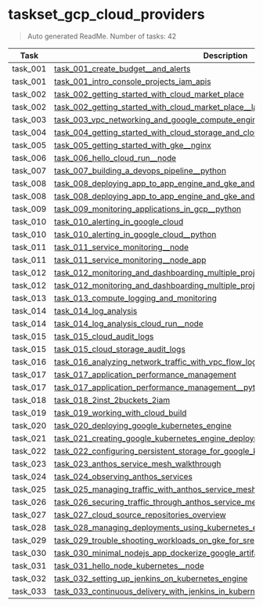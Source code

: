 # taskset_gcp_cloud_providers

> Auto generated ReadMe. Number of tasks: 42

| Task     | Description                                                                                                                                                                                                |
|----------|------------------------------------------------------------------------------------------------------------------------------------------------------------------------------------------------------------|
| task_001 | [task_001_create_budget__and_alerts](taskset_gcp_cloud_providers/task_001_create_budget__and_alerts)                                                                                                       |
| task_001 | [task_001_intro_console_projects_iam_apis](taskset_gcp_cloud_providers/task_001_intro_console_projects_iam_apis)                                                                                           |
| task_002 | [task_002_getting_started_with_cloud_market_place](taskset_gcp_cloud_providers/task_002_getting_started_with_cloud_market_place)                                                                           |
| task_002 | [task_002_getting_started_with_cloud_market_place__lamp_stack](taskset_gcp_cloud_providers/task_002_getting_started_with_cloud_market_place__lamp_stack)                                                   |
| task_003 | [task_003_vpc_networking_and_google_compute_engine](taskset_gcp_cloud_providers/task_003_vpc_networking_and_google_compute_engine)                                                                         |
| task_004 | [task_004_getting_started_with_cloud_storage_and_cloud_sql__php](taskset_gcp_cloud_providers/task_004_getting_started_with_cloud_storage_and_cloud_sql__php)                                               |
| task_005 | [task_005_getting_started_with_gke__nginx](taskset_gcp_cloud_providers/task_005_getting_started_with_gke__nginx)                                                                                           |
| task_006 | [task_006_hello_cloud_run__node](taskset_gcp_cloud_providers/task_006_hello_cloud_run__node)                                                                                                               |
| task_007 | [task_007_building_a_devops_pipeline__python](taskset_gcp_cloud_providers/task_007_building_a_devops_pipeline__python)                                                                                     |
| task_008 | [task_008_deploying_app_to_app_engine_and_gke_and_cloudrun](taskset_gcp_cloud_providers/task_008_deploying_app_to_app_engine_and_gke_and_cloudrun)                                                         |
| task_008 | [task_008_deploying_app_to_app_engine_and_gke_and_cloudrun__python](taskset_gcp_cloud_providers/task_008_deploying_app_to_app_engine_and_gke_and_cloudrun__python)                                         |
| task_009 | [task_009_monitoring_applications_in_gcp__python](taskset_gcp_cloud_providers/task_009_monitoring_applications_in_gcp__python)                                                                             |
| task_010 | [task_010_alerting_in_google_cloud](taskset_gcp_cloud_providers/task_010_alerting_in_google_cloud)                                                                                                         |
| task_010 | [task_010_alerting_in_google_cloud__python](taskset_gcp_cloud_providers/task_010_alerting_in_google_cloud__python)                                                                                         |
| task_011 | [task_011_service_monitoring__node](taskset_gcp_cloud_providers/task_011_service_monitoring__node)                                                                                                         |
| task_011 | [task_011_service_monitoring__node_app](taskset_gcp_cloud_providers/task_011_service_monitoring__node_app)                                                                                                 |
| task_012 | [task_012_monitoring_and_dashboarding_multiple_projects_from_a_single_workspace](taskset_gcp_cloud_providers/task_012_monitoring_and_dashboarding_multiple_projects_from_a_single_workspace)               |
| task_012 | [task_012_monitoring_and_dashboarding_multiple_projects_from_a_single_workspace__nginx](taskset_gcp_cloud_providers/task_012_monitoring_and_dashboarding_multiple_projects_from_a_single_workspace__nginx) |
| task_013 | [task_013_compute_logging_and_monitoring](taskset_gcp_cloud_providers/task_013_compute_logging_and_monitoring)                                                                                             |
| task_014 | [task_014_log_analysis](taskset_gcp_cloud_providers/task_014_log_analysis)                                                                                                                                 |
| task_014 | [task_014_log_analysis_cloud_run__node](taskset_gcp_cloud_providers/task_014_log_analysis_cloud_run__node)                                                                                                 |
| task_015 | [task_015_cloud_audit_logs](taskset_gcp_cloud_providers/task_015_cloud_audit_logs)                                                                                                                         |
| task_015 | [task_015_cloud_storage_audit_logs](taskset_gcp_cloud_providers/task_015_cloud_storage_audit_logs)                                                                                                         |
| task_016 | [task_016_analyzing_network_traffic_with_vpc_flow_logs](taskset_gcp_cloud_providers/task_016_analyzing_network_traffic_with_vpc_flow_logs)                                                                 |
| task_017 | [task_017_application_performance_management](taskset_gcp_cloud_providers/task_017_application_performance_management)                                                                                     |
| task_017 | [task_017_application_performance_management__python_and_nodejs](taskset_gcp_cloud_providers/task_017_application_performance_management__python_and_nodejs)                                               |
| task_018 | [task_018_2inst_2buckets_2iam](taskset_gcp_cloud_providers/task_018_2inst_2buckets_2iam)                                                                                                                   |
| task_019 | [task_019_working_with_cloud_build](taskset_gcp_cloud_providers/task_019_working_with_cloud_build)                                                                                                         |
| task_020 | [task_020_deploying_google_kubernetes_engine](taskset_gcp_cloud_providers/task_020_deploying_google_kubernetes_engine)                                                                                     |
| task_021 | [task_021_creating_google_kubernetes_engine_deployments](taskset_gcp_cloud_providers/task_021_creating_google_kubernetes_engine_deployments)                                                               |
| task_022 | [task_022_configuring_persistent_storage_for_google_kubernetes_engine](taskset_gcp_cloud_providers/task_022_configuring_persistent_storage_for_google_kubernetes_engine)                                   |
| task_023 | [task_023_anthos_service_mesh_walkthrough](taskset_gcp_cloud_providers/task_023_anthos_service_mesh_walkthrough)                                                                                           |
| task_024 | [task_024_observing_anthos_services](taskset_gcp_cloud_providers/task_024_observing_anthos_services)                                                                                                       |
| task_025 | [task_025_managing_traffic_with_anthos_service_mesh](taskset_gcp_cloud_providers/task_025_managing_traffic_with_anthos_service_mesh)                                                                       |
| task_026 | [task_026_securing_traffic_through_anthos_service_mesh](taskset_gcp_cloud_providers/task_026_securing_traffic_through_anthos_service_mesh)                                                                 |
| task_027 | [task_027_cloud_source_repositories_overview](taskset_gcp_cloud_providers/task_027_cloud_source_repositories_overview)                                                                                     |
| task_028 | [task_028_managing_deployments_using_kubernetes_engine](taskset_gcp_cloud_providers/task_028_managing_deployments_using_kubernetes_engine)                                                                 |
| task_029 | [task_029_trouble_shooting_workloads_on_gke_for_sre](taskset_gcp_cloud_providers/task_029_trouble_shooting_workloads_on_gke_for_sre)                                                                       |
| task_030 | [task_030_minimal_nodejs_app_dockerize_google_artifact_registry](taskset_gcp_cloud_providers/task_030_minimal_nodejs_app_dockerize_google_artifact_registry)                                               |
| task_031 | [task_031_hello_node_kubernetes__node](taskset_gcp_cloud_providers/task_031_hello_node_kubernetes__node)                                                                                                   |
| task_032 | [task_032_setting_up_jenkins_on_kubernetes_engine](taskset_gcp_cloud_providers/task_032_setting_up_jenkins_on_kubernetes_engine)                                                                           |
| task_033 | [task_033_continuous_delivery_with_jenkins_in_kubernetes_engine](taskset_gcp_cloud_providers/task_033_continuous_delivery_with_jenkins_in_kubernetes_engine)                                               |
